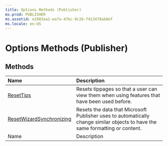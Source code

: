 ```yaml
---
title: Options Methods (Publisher)
ms.prod: PUBLISHER
ms.assetid: e1983aa1-ea7a-47bc-9c26-f413478ab8ef
ms.locale: en-US
---
```



# Options Methods (Publisher)

## Methods



|**Name**|**Description**|
|:-----|:-----|
| [ResetTips](options.resettips-method-publisher.md)|Resets tippages so that a user can view them when using features that have been used before.|
| [ResetWizardSynchronizing](options.resetwizardsynchronizing-method-publisher.md)|Resets the data that Microsoft Publisher uses to automatically change similar objects to have the same formatting or content.|
|Name|Description|


